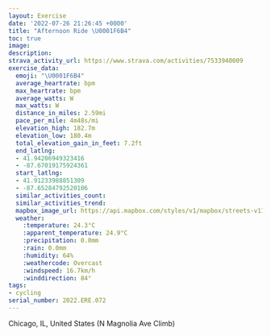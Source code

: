 ```yaml
---
layout: Exercise
date: '2022-07-26 21:26:45 +0000'
title: "Afternoon Ride \U0001F6B4"
toc: true
image:
description:
strava_activity_url: https://www.strava.com/activities/7533940009
exercise_data:
  emoji: "\U0001F6B4"
  average_heartrate: bpm
  max_heartrate: bpm
  average_watts: W
  max_watts: W
  distance_in_miles: 2.59mi
  pace_per_mile: 4m48s/mi
  elevation_high: 182.7m
  elevation_low: 180.4m
  total_elevation_gain_in_feet: 7.2ft
  end_latlng:
  - 41.94206949323416
  - -87.67019175924361
  start_latlng:
  - 41.91233988851309
  - -87.65284792520106
  similar_activities_count:
  similar_activities_trend:
  mapbox_image_url: https://api.mapbox.com/styles/v1/mapbox/streets-v11/static/path-5+787af2-1.0(c_y~Fhu~uOB%3F%3FCFJPIo%40QQABIDHBNGHLD%40FTD%40BBAGNGFBB%40IC%3FqADc%40Ec%40BOCQDCAAF%5D%40u%40AGBEJIh%40SXQd%40e%40j%40GP%5DXIJET%5Bl%40SZIFM%5CuAlBSf%40%5Bd%40qAbBKXa%40l%40EPMNYh%40e%40l%40QPOVWVMTSRO%5ECN%40A%40DXJYOC%40AAy%40tAq%40x%40aA~AIHMT%5DZO%5Ec%40r%40y%40fAKPOJc%40fA%5BZU%5EQ%60%40MHw%40fAS%5EkBpCQ%60%40o%40~%40%5DAKEOB%5DAMF_%40CSIKFG%3FYF%5DCU%40a%40CKBKE%5BJO%40GAW%40KIKAWDYEa%40%40%5DCWF%5B%40%5DAQGI%3FGVQKm%40JMDKCK%40c%40CK%40ICM%3FKAYI%3FF_%40AUHu%40DQIMCaAEUGM%3FsAHOLEHODMCY%40QAMB_%40%40%5DEq%40%3Fe%40K%5BBc%40Ni%40BGBWGGEBBMGG%40SN%5BBKCY%40g%40GMEe%40F%5B%3FKB%5BBOAMIUB%5B%3FMCe%40BKC%5BNYDOMe%40Bw%40%40IEo%40NUACFMGS%40WAIDBGAAa%40CQFs%40FgAAMGS%3FIDg%40EmAL%5BCOGKFICU%3F%5BD%5B%3F%5DFq%40CIFS%40%5B%40MGUAYBQAOFOC%5DFEAIEAIDj%40MJ_%40f%40MDKJO%5Eg%40j%40i%40%7C%40MADD%3FDGHCTEDa%40l%40URe%40~%40SDEFCLA%3FF%3F%40LIBIJk%40dAENYTEP%5DRIJGPS%5C%5B%60%40Wb%40c%40f%40CJ%5Bd%40%40RE%3FCZEAGJE%40OAEB%3FCDF%3FBc%40t%40GB_Ax%40EH_%40Pi%40f%40e%40Pk%40b%40QZKH%5DLK%3FMF_Bv%40I%3Fe%40h%40OHCF%40E),pin-s-s+e5b22e(-87.65285,41.91234),pin-s-f+89ae00(-87.67020000000001,41.94206000000002)/auto/800x800?access_token=pk.eyJ1Ijoiam9zaGJlY2ttYW4iLCJhIjoiY205eWR2aDd1MWZ6djJrbXc4a3M0bWZleiJ9.XiG9OWkNcZk2QzjJbxLB4A
  weather:
    :temperature: 24.3°C
    :apparent_temperature: 24.9°C
    :precipitation: 0.0mm
    :rain: 0.0mm
    :humidity: 64%
    :weathercode: Overcast
    :windspeed: 16.7km/h
    :winddirection: 84°
tags:
- cycling
serial_number: 2022.ERE.072
---
```

Chicago, IL, United States (N Magnolia Ave Climb)

